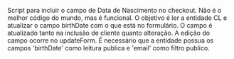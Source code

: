Script para incluir o campo de Data de Nascimento no checkout.
Não é o melhor código do mundo, mas é funcional.
O objetivo é ler a entidade CL e atualizar o campo birthDate com o que está no formulário.
O campo é atualizado tanto na inclusão de cliente quanto alteração.
A edição do campo ocorre no updateForm.
É necessário que a entidade possua os campos 'birthDate' como leitura publica e 'email' como filtro publico.
